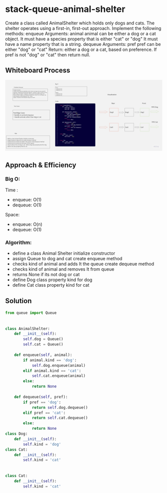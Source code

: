 # stack-queue-animal-shelter
<!-- Description of the challenge -->
Create a class called AnimalShelter which holds only dogs and cats.
The shelter operates using a first-in, first-out approach.
Implement the following methods:
enqueue
Arguments: animal
animal can be either a dog or a cat object.
It must have a species property that is either "cat" or "dog"
It must have a name property that is a string.
dequeue
Arguments: pref
pref can be either "dog" or "cat"
Return: either a dog or a cat, based on preference.
If pref is not "dog" or "cat" then return null.
## Whiteboard Process
<!-- Embedded whiteboard image -->
![whiteboard](./whiteboard.jpg)
## Approach & Efficiency
<!-- What approach did you take? Why? What is the Big O space/time for this approach? -->
### Big O:
Time :
- enqueue: O(1)
- dequeue: O(1)

Space:
- enqueue: O(n)
- dequeue: O(1)
### Algorithm: 
- define a class Animal Shelter initialize constructor 
- assign Queue to dog and cat create enqueue method
- checks kind of animal and adds It the queue create dequeue method 
- checks kind of animal and removes It from queue 
- returns None if its not dog or cat 
- define Dog class property kind for dog 
- define Cat class property kind for cat 
## Solution
``` python
from queue import Queue


class AnimalShelter:
    def __init__(self):
        self.dog = Queue()
        self.cat = Queue()

    def enqueue(self, animal):
        if animal.kind == 'dog':
            self.dog.enqueue(animal)
        elif animal.kind == 'cat':
            self.cat.enqueue(animal)
        else:
            return None

    def dequeue(self, pref):
        if pref == 'dog':
            return self.dog.dequeue()
        elif pref == 'cat':
            return self.cat.dequeue()
        else:
            return None
class Dog:
    def __init__(self):
        self.kind = 'dog'
class Cat:
    def __init__(self):
        self.kind = 'cat'


class Cat:
    def __init__(self):
        self.kind = 'cat'

```


